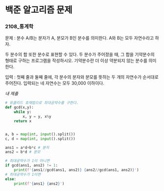 # 백준 알고리즘 문제
### 2108_통계학

문제 : 분수 A/B는 분자가 A, 분모가 B인 분수를 의미한다. A와 B는 모두 자연수라고 하자.

두 분수의 합 또한 분수로 표현할 수 있다. 두 분수가 주어졌을 때, 그 합을 기약분수의 형태로 구하는 프로그램을 작성하시오. 기약분수란 더 이상 약분되지 않는 분수를 의미한다.

입력 : 첫째 줄과 둘째 줄에, 각 분수의 분자와 분모를 뜻하는 두 개의 자연수가 순서대로 주어진다. 입력되는 네 자연수는 모두 30,000 이하이다.

*내 제출*
```python
# 유클리드 호재법으로 최대공약수를 구한다.
def gcd(x,y):
    while y:
        x, y = y, x%y
    return x


a, b = map(int, input().split())
c, d = map(int, input().split())

ans1 = a*d+b*c # 분자
ans2 = b*d # 분모

# 최대공약수가 1이 아니면
if gcd(ans1, ans2) != 1:
    print(f'{ans1//gcd(ans1, ans2)} {ans2//gcd(ans1, ans2)}')
# 최대공약수가 1이면
else:
    print(f'{ans1} {ans2}')
```